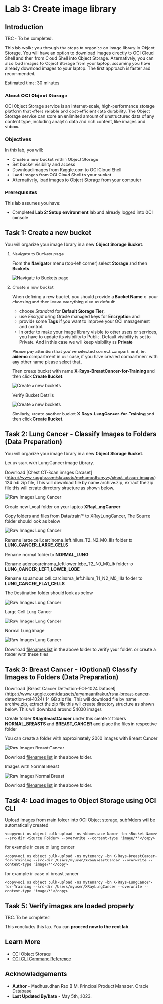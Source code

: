 # Lab 3: Create image library

## Introduction

TBC - To be completed. 

This lab walks you through the steps to organize an image library in Object Storage. You will have an option to download images directly to OCI Cloud Shell and then from Cloud Shell into Object Storage. Alternatively, you can also load images to Object Storage from your laptop, assuming you have already download images to your laptop. The first approach is faster and recommended.

Estimated time: 30 minutes

### About OCI Object Storage

OCI Object Storage service is an internet-scale, high-performance storage platform that offers reliable and cost-efficient data durability. The Object Storage service can store an unlimited amount of unstructured data of any content type, including analytic data and rich content, like images and videos.

### Objectives

In this lab, you will:

* Create a new bucket within Object Storage
* Set bucket visibility and access
* Download images from Kaggle.com to OCI Cloud Shell
* Load images from OCI Cloud Shell to your bucket
* Alternatively, load images to Object Storage from your computer

### Prerequisites

This lab assumes you have:

* Completed **Lab 2: Setup environment** lab and already logged into OCI console

## Task 1: Create a new bucket

You will organize your image library in a new **Object Storage Bucket**.

1. Navigate to Buckets page

    From the **Navigator** menu (top-left corner) select **Storage** and then **Buckets**.

    ![Navigate to Buckets page](images/navigate-to-buckets.png " ")

2. Create a new bucket

    When defining a new bucket, you should provide a **Bucket Name** of your choosing and then leave everything else as default:
    * choose *Standard* for **Default Storage Tier**,
    * use *Encrypt* using Oracle managed keys for **Encryption** and
    * provide some **Tags** if you want to improve your OCI management and control.
    * In order to make your image library visible to other users or services, you have to update its visibility to Public. Default visibility is set to Private. And in this case we will keep visibility as **Private**

    Please pay attention that you've selected correct compartment, ie. **aidemo** compartment in our case, if you have created compartment with any other name please select that..

    Then create bucket with name  **X-Rays-BreastCancer-for-Training** and then click **Create Bucket**.

    ![Create a new buckets](images/create-bucket-1.png " ")

    Verify Bucket Details

    ![Create a new buckets](images/create-bucket-1-details.png " ")

    Similarly, create another bucket **X-Rays-LungCancer-for-Training** and then click **Create Bucket**.
 

## Task 2: Lung Cancer - Classify Images to Folders (Data Preparation)

You will organize your image library in a new **Object Storage Bucket**.

Let us start with Lung Cancer Image Library.

Download [Chest CT-Scan images Dataset] (https://www.kaggle.com/datasets/mohamedhanyyy/chest-ctscan-images) 124 mb zip file, This will download file by name archive.zip, extract the zip file this will create directory structure as shown below.

![Raw Images Lung Cancer](images/raw-images.png " ")

Create new Local folder on your laptop **XRayLungCancer**

Copy folders and files from Data/train/* to XRayLungCancer, The Source folder should look as below

![Raw Images Lung Cancer](images/lung-cancer-new-folder.png " ")

Rename large.cell.carcinoma\_left.hilum\_T2\_N2\_M0\_IIIa folder to **LUNG\_CANCER\_LARGE\_CELLS**

Rename normal folder to **NORMAL\_LUNG**

Rename adenocarcinoma\_left.lower.lobe\_T2\_N0\_M0\_Ib folder to **LUNG\_CANCER\_LEFT\_LOWER\_LOBE**

Rename squamous.cell.carcinoma\_left.hilum\_T1\_N2\_M0\_IIIa folder to **LUNG\_CANCER\_FLAT\_CELLS**

The Destination folder should look as below

![Raw Images Lung Cancer](images/lung-cancer-cleaned-folders.png " ")

Large Cell Lung Cancer

![Raw Images Lung Cancer](images/large-cell.png " ")

Normal Lung Image

![Raw Images Lung Cancer](images/normal-lung.png " ")

Download [filenames list](files/normal-lungs.txt) in the above folder to verify your folder. or create a folder with these files

## Task 3: Breast Cancer - (Optional) Classify Images to Folders (Data Preparation)

Download [Breast Cancer Detection-ROI-1024 Dataset] (https://www.kaggle.com/datasets/aryamaanthakur/rsna-breast-cancer-detection-roi-1024) 14 GB zip file, This will download file by name archive.zip, extract the zip file this will create directory structure as shown below. This will download around 54000 images

Create folder **XRayBreastCancer** under this create 2 folders **NORMAL\_BREASTS** and **BREAST\_CANCER** and place the files in respective folder

You can create a folder with approximately 2000 images with Breast Cancer 

![Raw Images Breast Cancer](images/breast-cancer.png " ")

Download [filenames list](files/breast-cancer-images.txt) in the above folder.

Images with Normal Breast

![Raw Images Normal Breast](images/normal-breast.png " ")

Download [filenames list](files/normal-breasts.txt) in the above folder.

## Task 4: Load images to Object Storage using OCI CLI

Upload images from main folder into OCI Object storage, subfolders will be automatically created

```text
<copy>oci os object bulk-upload -ns <Namespace Name> -bn <Bucket Name> --src-dir <Source Folder> --overwrite --content-type 'image/*'</copy>
```

for example in case of lung cancer

```text
<copy>oci os object bulk-upload -ns mytenancy -bn X-Rays-BreastCancer-for-Training --src-dir /Users/myuser/XRayBreastCancer --overwrite --content-type 'image/*'</copy>
```

for example in case of breast cancer

```text
<copy>oci os object bulk-upload -ns mytenancy -bn X-Rays-LungCancer-for-Training --src-dir /Users/myuser/XRayLungCancer --overwrite --content-type 'image/*'</copy>
```


 
## Task 5: Verify images are loaded properly

 TBC. To be completed

This concludes this lab. You can **proceed now to the next lab**.

## Learn More

* [OCI Object Storage](https://docs.oracle.com/en-us/iaas/Content/Object/home.htm)
* [OCI CLI Command Reference](https://docs.oracle.com/en-us/iaas/tools/oci-cli/3.22.3/oci_cli_docs/oci.html)
 
## Acknowledgements
* **Author** - Madhusudhan Rao B M, Principal Product Manager, Oracle Database
* **Last Updated By/Date** - May 5th, 2023.